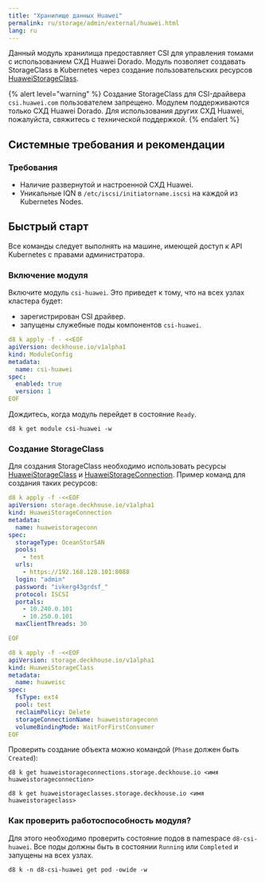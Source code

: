 ```yaml
---
title: "Хранилище данных Huawei"
permalink: ru/storage/admin/external/huawei.html
lang: ru
---
```


Данный модуль хранилища предоставляет CSI для управления томами c использованием СХД Huawei Dorado. Модуль позволяет создавать StorageClass в Kubernetes через создание пользовательских ресурсов [HuaweiStorageClass](../../../reference/cr/huaweistorageclass/).

{% alert level="warning" %}
Создание StorageClass для CSI-драйвера `csi.huawei.com` пользователем запрещено.
Модулем поддерживаются только СХД Huawei Dorado. Для использования других СХД Huawei, пожалуйста, свяжитесь с технической поддержкой.
{% endalert %}

## Системные требования и рекомендации

### Требования

- Наличие развернутой и настроенной СХД Huawei.
- Уникальные IQN в `/etc/iscsi/initiatorname.iscsi` на каждой из Kubernetes Nodes.

## Быстрый старт

Все команды следует выполнять на машине, имеющей доступ к API Kubernetes с правами администратора.

### Включение модуля

Включите модуль `csi-huawei`.  Это приведет к тому, что на всех узлах кластера будет:
- зарегистрирован CSI драйвер.
- запущены служебные поды компонентов `csi-huawei`.

```yaml
d8 k apply -f - <<EOF
apiVersion: deckhouse.io/v1alpha1
kind: ModuleConfig
metadata:
  name: csi-huawei
spec:
  enabled: true
  version: 1
EOF
```

Дождитесь, когда модуль перейдет в состояние `Ready`.

```shell
d8 k get module csi-huawei -w
```

### Создание StorageClass

Для создания StorageClass необходимо использовать ресурсы [HuaweiStorageClass](../../../reference/cr/huaweistorageclass/) и [HuaweiStorageConnection](../../../reference/cr/huaweistorageconnection/). Пример команд для создания таких ресурсов:

```yaml
d8 k apply -f -<<EOF
apiVersion: storage.deckhouse.io/v1alpha1
kind: HuaweiStorageConnection
metadata:
  name: huaweistorageconn
spec:
  storageType: OceanStorSAN
  pools:
    - test
  urls: 
    - https://192.168.128.101:8088 
  login: "admin"
  password: "ivkerg43grdsf_"
  protocol: ISCSI
  portals:
    - 10.240.0.101
    - 10.250.0.101 
  maxClientThreads: 30

EOF
```

```yaml
d8 k apply -f -<<EOF
apiVersion: storage.deckhouse.io/v1alpha1
kind: HuaweiStorageClass
metadata:
  name: huaweisc
spec:
  fsType: ext4
  pool: test
  reclaimPolicy: Delete
  storageConnectionName: huaweistorageconn
  volumeBindingMode: WaitForFirstConsumer
EOF
```

Проверить создание объекта можно командой (`Phase` должен быть `Created`):

```shell
d8 k get huaweistorageconnections.storage.deckhouse.io <имя huaweistorageconnection>
```

```shell
d8 k get huaweistorageclasses.storage.deckhouse.io <имя huaweistorageclass>
```

### Как проверить работоспособность модуля?

Для этого необходимо проверить состояние подов в namespace `d8-csi-huawei`. Все поды должны быть в состоянии `Running` или `Completed` и запущены на всех узлах.

```shell
d8 k -n d8-csi-huawei get pod -owide -w
```
